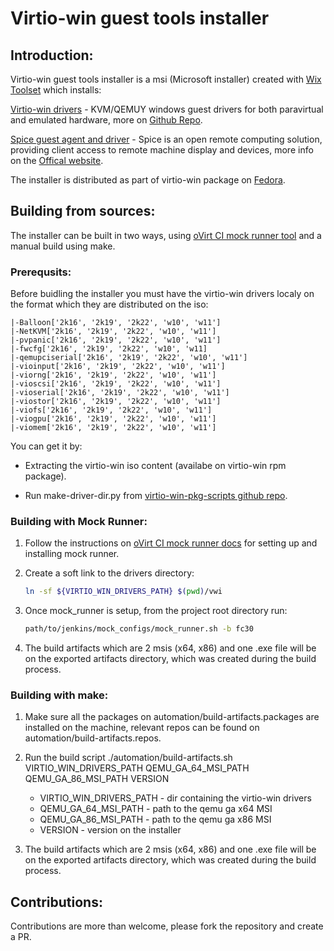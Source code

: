 # Virtio-win guest tools installer

## Introduction:

Virtio-win guest tools installer is a msi (Microsoft installer) created with [Wix Toolset](https://wixtoolset.org/releases/) which installs:

<u>Virtio-win drivers</u> - KVM/QEMUY windows guest drivers for both paravirtual and emulated hardware, more on [Github Repo](https://github.com/virtio-win/kvm-guest-drivers-windows).

<u>Spice guest agent and driver</u> - Spice is an open remote computing solution, providing client access to remote machine display and devices, more info on the [Offical website](https://www.spice-space.org).


The installer is distributed as part of virtio-win package on [Fedora](https://fedorapeople.org/groups/virt/virtio-win/repo/rpms/).

## Building from sources:

The installer can be built in two ways, using [oVirt CI mock runner tool](https://ovirt-infra-docs.readthedocs.io/en/latest/CI/Using_mock_runner/index.html) and a manual build using make.

### Prerequsits:

Before buidling the installer you must have the virtio-win drivers localy on the format which they are distributed on the iso:
```
|-Balloon['2k16', '2k19', '2k22', 'w10', 'w11']
|-NetKVM['2k16', '2k19', '2k22', 'w10', 'w11']
|-pvpanic['2k16', '2k19', '2k22', 'w10', 'w11']
|-fwcfg['2k16', '2k19', '2k22', 'w10', 'w11]
|-qemupciserial['2k16', '2k19', '2k22', 'w10', 'w11']
|-vioinput['2k16', '2k19', '2k22', 'w10', 'w11']
|-viorng['2k16', '2k19', '2k22', 'w10', 'w11']
|-vioscsi['2k16', '2k19', '2k22', 'w10', 'w11']
|-vioserial['2k16', '2k19', '2k22', 'w10', 'w11']
|-viostor['2k16', '2k19', '2k22', 'w10', 'w11']
|-viofs['2k16', '2k19', '2k22', 'w10', 'w11']
|-viogpu['2k16', '2k19', '2k22', 'w10', 'w11']
|-viomem['2k16', '2k19', '2k22', 'w10', 'w11']
```
You can get it by:

- Extracting the virtio-win iso content (availabe on virtio-win rpm package).

- Run make-driver-dir.py from [virtio-win-pkg-scripts github repo](https://github.com/crobinso/virtio-win-pkg-scripts).

### Building with Mock Runner:

1. Follow the instructions on [oVirt CI mock runner docs](https://ovirt-infra-docs.readthedocs.io/en/latest/CI/Using_mock_runner/index.html) for setting up and installing mock runner.

2. Create a soft link to the drivers directory:
   
   ```bash
   ln -sf ${VIRTIO_WIN_DRIVERS_PATH} $(pwd)/vwi 
   ```

3. Once mock_runner is setup, from the project root directory run:
   
   ```bash
   path/to/jenkins/mock_configs/mock_runner.sh -b fc30
   ```

4. The build artifacts which are 2 msis (x64, x86) and one .exe file will be on the exported artifacts directory, which was created during the build process.

### Building with make:

1. Make sure all the packages on automation/build-artifacts.packages are installed on the machine, relevant repos can be found on automation/build-artifacts.repos.

2. Run the build script ./automation/build-artifacts.sh VIRTIO_WIN_DRIVERS_PATH QEMU_GA_64_MSI_PATH QEMU_GA_86_MSI_PATH VERSION

   - VIRTIO_WIN_DRIVERS_PATH - dir containing the virtio-win drivers
   - QEMU_GA_64_MSI_PATH - path to the qemu ga x64 MSI
   - QEMU_GA_86_MSI_PATH - path to the qemu ga x86 MSI
   - VERSION - version on the installer

3. The build artifacts which are 2 msis (x64, x86) and one .exe file will be on the exported artifacts directory, which was created during the build process.

## Contributions:

Contributions are more than welcome, please fork the repository and create a PR.
